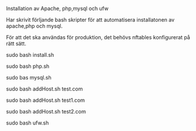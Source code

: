 
Installation av Apache, php,mysql och ufw

Har skrivit förljande bash skripter för att automatisera installatonen av apache,php och mysql.

För att det ska användas för produktion, det behövs nftables konfigurerat på rätt sätt.

 
 sudo bash install.sh
 
 sudo bash  php.sh
 
 sudo bas mysql.sh
 
  sudo bash addHost.sh test.com
  
  sudo bash addHost.sh test1.com
  
  sudo bash addHost.sh test2.com

 sudo bash ufw.sh

 

 
 
